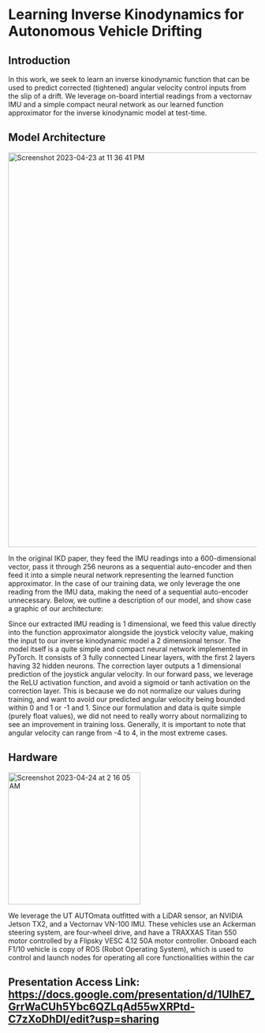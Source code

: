 # Learning Inverse Kinodynamics for Autonomous Vehicle Drifting

## Introduction

In this work, we seek to learn an inverse kinodynamic function that can be used to predict corrected (tightened) angular velocity control inputs from the slip of a drift. We leverage on-board intertial readings from a vectornav IMU and a simple compact neural network as our learned function approximator for the inverse kinodynamic model at test-time. 

## Model Architecture 

<img width="801" alt="Screenshot 2023-04-23 at 11 36 41 PM" src="https://user-images.githubusercontent.com/61725820/233925087-17a5153a-759e-42a5-8d68-762efa5245d2.png">

In the original IKD paper, they feed the IMU readings into a 600-dimensional vector, pass it through 256 neurons as a sequential auto-encoder and then feed it into a simple neural network representing the learned function approximator. In the case of our training data, we only leverage the one reading from the IMU data, making the need of a sequential auto-encoder unnecessary. Below, we outline a description of our model, and show case a graphic of our architecture:

Since our extracted IMU reading is 1 dimensional, we feed this value directly into the function approximator alongside the joystick velocity value, making the input to our inverse kinodynamic model a 2 dimensional tensor. The model itself is a quite simple and compact neural network implemented in PyTorch. It consists of 3 fully connected Linear layers, with the first 2 layers having 32 hidden neurons. The correction layer outputs a 1 dimensional prediction of the joystick angular velocity. In our forward pass, we leverage the ReLU activation function, and avoid a sigmoid or tanh activation on the correction layer. This is because we do not normalize our values during training, and want to avoid our predicted angular velocity being bounded within 0 and 1 or -1 and 1. Since our formulation and data is quite simple (purely float values), we did not need to really worry about normalizing to see an improvement in training loss. Generally, it is important to note that angular velocity can range from -4 to 4, in the most extreme cases. 


## Hardware

<img width="268" alt="Screenshot 2023-04-24 at 2 16 05 AM" src="https://user-images.githubusercontent.com/61725820/233925246-1dc71d10-8617-4fdc-a32a-24faeaa9e41b.png">

We leverage the UT AUTOmata outfitted with a LiDAR sensor, an NVIDIA Jetson TX2, and a Vectornav VN-100 IMU. These vehicles use an Ackerman steering system, are four-wheel drive, and have a TRAXXAS Titan 550 motor controlled by a Flipsky VESC 4.12 50A motor controller. Onboard each F1/10 vehicle is copy of ROS (Robot Operating System), which is used to control and launch nodes for operating all core functionalities within the car

## Presentation Access Link: https://docs.google.com/presentation/d/1UIhE7_GrrWaCUh5Ybc6QZLqAd55wXRPtd-C7zXoDhDI/edit?usp=sharing

